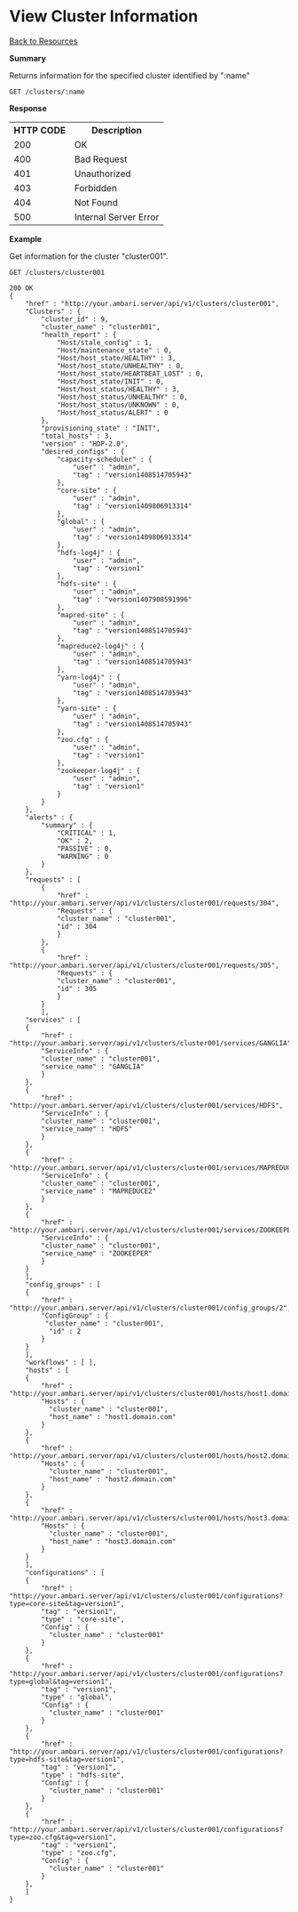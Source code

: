 <!---
Licensed to the Apache Software Foundation (ASF) under one or more
contributor license agreements. See the NOTICE file distributed with
this work for additional information regarding copyright ownership.
The ASF licenses this file to You under the Apache License, Version 2.0
(the "License"); you may not use this file except in compliance with
the License. You may obtain a copy of the License at

http://www.apache.org/licenses/LICENSE-2.0

Unless required by applicable law or agreed to in writing, software
distributed under the License is distributed on an "AS IS" BASIS,
WITHOUT WARRANTIES OR CONDITIONS OF ANY KIND, either express or implied.
See the License for the specific language governing permissions and
limitations under the License.
-->

View Cluster Information
=====

[Back to Resources](index.md#resources)

**Summary**

Returns information for the specified cluster identified by ":name"

    GET /clusters/:name

**Response**
<table>
  <tr>
    <th>HTTP CODE</th>
    <th>Description</th>
  </tr>
  <tr>
    <td>200</td>
    <td>OK</td>  
  </tr>
  <tr>
    <td>400</td>
    <td>Bad Request</td>  
  </tr>
  <tr>
    <td>401</td>
    <td>Unauthorized</td>  
  </tr>
  <tr>
    <td>403</td>
    <td>Forbidden</td>  
  </tr> 
  <tr>
    <td>404</td>
    <td>Not Found</td>  
  </tr>
  <tr>
    <td>500</td>
    <td>Internal Server Error</td>  
  </tr>
</table>

**Example**

Get information for the cluster "cluster001".

    GET /clusters/cluster001
    
    200 OK
    {
    	"href" : "http://your.ambari.server/api/v1/clusters/cluster001",
    	"Clusters" : {
    		"cluster_id" : 9,
    		"cluster_name" : "cluster001",
    		"health_report" : {
    			"Host/stale_config" : 1,
    			"Host/maintenance_state" : 0,
    			"Host/host_state/HEALTHY" : 3,
    			"Host/host_state/UNHEALTHY" : 0,
    			"Host/host_state/HEARTBEAT_LOST" : 0,
    			"Host/host_state/INIT" : 0,
    			"Host/host_status/HEALTHY" : 3,
    			"Host/host_status/UNHEALTHY" : 0,
    			"Host/host_status/UNKNOWN" : 0,
    			"Host/host_status/ALERT" : 0
    		},
    		"provisioning_state" : "INIT",
    		"total_hosts" : 3,
    		"version" : "HDP-2.0",
    		"desired_configs" : {
    			"capacity-scheduler" : {
    				"user" : "admin",
    				"tag" : "version1408514705943"
    			},
    			"core-site" : {
    				"user" : "admin",
    				"tag" : "version1409806913314"
    			},
    			"global" : {
    				"user" : "admin",
    				"tag" : "version1409806913314"
    			},
    			"hdfs-log4j" : {
    				"user" : "admin",
    				"tag" : "version1"
    			},
    			"hdfs-site" : {
    				"user" : "admin",
    				"tag" : "version1407908591996"
    			},
    			"mapred-site" : {
    				"user" : "admin",
    				"tag" : "version1408514705943"
    			},
    			"mapreduce2-log4j" : {
    				"user" : "admin",
    				"tag" : "version1408514705943"
    			},
    			"yarn-log4j" : {
    				"user" : "admin",
    				"tag" : "version1408514705943"
    			},
    			"yarn-site" : {
    				"user" : "admin",
    				"tag" : "version1408514705943"
    			},
    			"zoo.cfg" : {
    				"user" : "admin",
    				"tag" : "version1"
    			},
    			"zookeeper-log4j" : {
    				"user" : "admin",
    				"tag" : "version1"
    			}
    		}
    	},
    	"alerts" : {
    		"summary" : {
    			"CRITICAL" : 1,
    			"OK" : 2,
    			"PASSIVE" : 0,
    			"WARNING" : 0
    		}
    	},
    	"requests" : [
    		{
    			"href" : "http://your.ambari.server/api/v1/clusters/cluster001/requests/304",
    			"Requests" : {
    			"cluster_name" : "cluster001",
    			"id" : 304
    			}
    		},
    		{
    			"href" : "http://your.ambari.server/api/v1/clusters/cluster001/requests/305",
    			"Requests" : {
    			"cluster_name" : "cluster001",
    			"id" : 305
    			}
    		}
    		],
    	"services" : [
    	{
    		"href" : "http://your.ambari.server/api/v1/clusters/cluster001/services/GANGLIA",
    		"ServiceInfo" : {
    		"cluster_name" : "cluster001",
    		"service_name" : "GANGLIA"
    		}
    	},
    	{
    		"href" : "http://your.ambari.server/api/v1/clusters/cluster001/services/HDFS",
    		"ServiceInfo" : {
    		"cluster_name" : "cluster001",
    		"service_name" : "HDFS"
    		}
    	},
    	{
    		"href" : "http://your.ambari.server/api/v1/clusters/cluster001/services/MAPREDUCE2",
    		"ServiceInfo" : {
    		"cluster_name" : "cluster001",
    		"service_name" : "MAPREDUCE2"
    		}
    	},
    	{
    		"href" : "http://your.ambari.server/api/v1/clusters/cluster001/services/ZOOKEEPER",
    		"ServiceInfo" : {
    		"cluster_name" : "cluster001",
    		"service_name" : "ZOOKEEPER"
    		}
    	}
    	],
    	"config_groups" : [
    	{
    		"href" : "http://your.ambari.server/api/v1/clusters/cluster001/config_groups/2",
    		"ConfigGroup" : {
    		 "cluster_name" : "cluster001",
    		  "id" : 2
    		}
    	}
    	],
    	"workflows" : [ ],
    	"hosts" : [
    	{
    		"href" : "http://your.ambari.server/api/v1/clusters/cluster001/hosts/host1.domain.com",
    		"Hosts" : {
    		  "cluster_name" : "cluster001",
    		  "host_name" : "host1.domain.com"
    		}
    	},
    	{
    		"href" : "http://your.ambari.server/api/v1/clusters/cluster001/hosts/host2.domain.com",
    		"Hosts" : {
    		  "cluster_name" : "cluster001",
    		  "host_name" : "host2.domain.com"
    		}
    	},
    	{
    		"href" : "http://your.ambari.server/api/v1/clusters/cluster001/hosts/host3.domain.com",
    		"Hosts" : {
    		  "cluster_name" : "cluster001",
    		  "host_name" : "host3.domain.com"
    		}
    	}
    	],
    	"configurations" : [
    	{
    		"href" : "http://your.ambari.server/api/v1/clusters/cluster001/configurations?type=core-site&tag=version1",
    		"tag" : "version1",
    		"type" : "core-site",
    		"Config" : {
    		  "cluster_name" : "cluster001"
    		}
    	},
    	{
    		"href" : "http://your.ambari.server/api/v1/clusters/cluster001/configurations?type=global&tag=version1",
    		"tag" : "version1",
    		"type" : "global",
    		"Config" : {
    		  "cluster_name" : "cluster001"
    		}
    	},
    	{
    		"href" : "http://your.ambari.server/api/v1/clusters/cluster001/configurations?type=hdfs-site&tag=version1",
    		"tag" : "version1",
    		"type" : "hdfs-site",
    		"Config" : {
    		  "cluster_name" : "cluster001"
    		}
    	},
    	{
    		"href" : "http://your.ambari.server/api/v1/clusters/cluster001/configurations?type=zoo.cfg&tag=version1",
    		"tag" : "version1",
    		"type" : "zoo.cfg",
    		"Config" : {
    		  "cluster_name" : "cluster001"
    		}
    	},
    	]
    }
